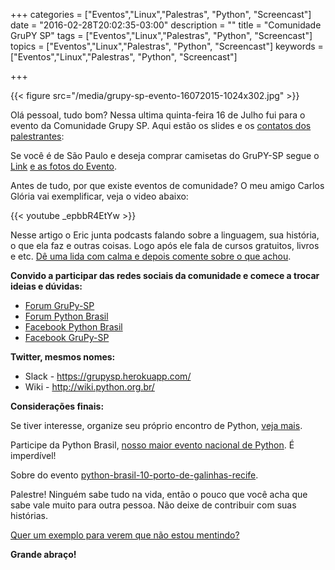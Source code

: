 +++
categories = ["Eventos","Linux","Palestras", "Python", "Screencast"]
date = "2016-02-28T20:02:35-03:00"
description = ""
title = "Comunidade GruPY SP"
tags  = ["Eventos","Linux","Palestras", "Python", "Screencast"]
topics = ["Eventos","Linux","Palestras", "Python", "Screencast"]
keywords = ["Eventos","Linux","Palestras", "Python", "Screencast"]

+++

{{< figure src="/media/grupy-sp-evento-16072015-1024x302.jpg" >}}

Olá pessoal, tudo bom?
Nessa ultima quinta-feira 16 de Julho fui para o evento da Comunidade Grupy SP. Aqui estão os slides e os [contatos dos palestrantes](https://github.com/grupy-sp/encontros/blob/master/2015-07-7comm.md):

Se você é de São Paulo e deseja comprar camisetas do GruPY-SP segue o [Link](http://www.vitrinepix.com.br/python) [e as fotos do Evento](http://www.meetup.com/Grupy-SP/photos/26269408/?_locale=pt).


Antes de tudo, por que existe eventos de comunidade?
O meu amigo Carlos Glória vai exemplificar, veja o video abaixo:

{{< youtube _epbbR4EtYw >}}

Nesse artigo o Eric junta podcasts falando sobre a linguagem, sua história, o que ela faz e outras coisas. Logo após ele fala de cursos gratuitos, livros e etc. [Dê uma lida com calma e depois comente sobre o que achou](https://ericstk.wordpress.com/2015/02/16/guia-para-iniciantes-a-programacao-em-python/).


**Convido a participar das redes sociais da comunidade e comece a trocar ideias e dúvidas:**

- [Forum GruPy-SP](https://groups.google.com/forum/#!forum/grupy-sp)
- [Forum Python Brasil](https://groups.google.com/forum/#!forum/python-brasil)
- [Facebook Python Brasil](https://www.facebook.com/pythonbrasil)
- [Facebook GruPy-SP](https://www.facebook.com/grupysp)

**Twitter, mesmos nomes:**

- Slack - https://grupysp.herokuapp.com/
- Wiki - http://wiki.python.org.br/

**Considerações finais:**

Se tiver interesse, organize seu próprio encontro de Python, [veja mais](https://github.com/grupy-sp/encontros).

Participe da Python Brasil, [nosso maior evento nacional de Python](http://pythonbrasil.github.io/pythonbrasil11-site/). É imperdível!

Sobre do evento [python-brasil-10-porto-de-galinhas-recife](https://ericstk.wordpress.com/2014/11/09/python-brasil-10-porto-de-galinhas-recife/).


Palestre! Ninguém sabe tudo na vida, então o pouco que você acha que sabe vale muito para outra pessoa. Não deixe de contribuir com suas histórias.

[Quer um exemplo para verem que não estou mentindo?](https://parucker.wordpress.com/2015/02/18/ela-quer-respirar-quer-ter-sucesso/)


**Grande abraço!** 